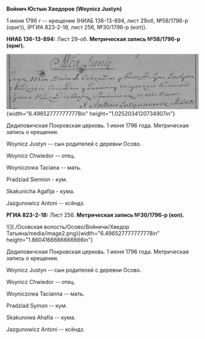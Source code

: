 **Войнич Юстын Хведоров (Woynicz Justyn)**

1 июня 1796 г -- крещение (НИАБ 136-13-894, лист 29об, №58/1796-р
(ориг)), (РГИА 823-2-18, лист 256, №30/1796-р (коп)).

**НИАБ 136-13-894:** Лист 29-об. **Метрическая запись №58/1796-р
(ориг).**

![](./media/821d5c06c3afac037ff174de371daa9b9ffd6d10.png){width="6.496527777777778in"
height="1.0252034120734907in"}

Дедиловичская Покровская церковь. 1 июня 1796 года. Метрическая запись о
крещении.

Woynicz Justyn -- сын родителей с деревни Осовo.

Woynicz Chwiedor -- отец.

Woyniczowa Taciana -- мать.

Pradziad Siemion - кум.

Skakunicha Agafija - кума.

Jazgunowicz Antoni -- ксёндз.

**РГИА 823-2-18:** Лист 256. **Метрическая запись №30/1796-р (коп).**

![](./Осовская волость/Осово/Войничи/Хведор Татьяна/media/image2.png){width="6.496527777777778in"
height="1.8604166666666666in"}

Дедиловичская Покровская церковь. 1 июня 1796 года. Метрическая запись о
крещении.

Woynicz Justyn -- сын родителей с деревни Осово.

Woynicz Chwiedor -- отец.

Woyniczowa Tacianna -- мать.

Pradziad Symon -- кум.

Skakunowa Ahafia -- кума.

Jazgunowicz Antoni -- ксёндз.

